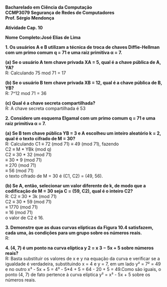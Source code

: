   
**Bacharelado em Ciência da Computação**  
**CCMP3079 Segurança de Redes de Computadores**  
**Prof. Sérgio Mendonça**

**Atividade Cap. 10**

**Nome Completo:José Elias de Lima**

**1\. Os usuários A e B utilizam a técnica de troca de chaves Diffie-Hellman com um primo comum q \= 71 e uma raiz primitiva α \= 7\.**

**(a) Se o usuário A tem chave privada XA \= 5, qual é a chave pública de A, YA?**  
R: Calculando 75 mod 71 \= 17

**(b) Se o usuário B tem chave privada XB \= 12, qual é a chave pública de B, YB?**  
R: 7^12 mod 71 \= 36

**(c) Qual é a chave secreta compartilhada?**  
R: A chave secreta compartilhada é 53

**2\. Considere um esquema Elgamal com um primo comum q \= 71 e uma raiz primitiva α \= 7\.**

**(a) Se B tem chave pública YB \= 3 e A escolheu um inteiro aleatório k \= 2, qual é o texto cifrado de M \= 30?**  
R: Calculando C1 ≡ 72 (mod 71\) ≡ 49 (mod 71), fazendo   
C2 ≡ M \* YBk (mod q)  
C2 ≡ 30 \* 32 (mod 71\)  
≡ 30 \* 9 (mod 71\)  
≡ 270 (mod 71\)  
≡ 56 (mod 71\)  
o texto cifrado de M \= 30 é (C1, C2) \= (49, 56).

**(b) Se A, então, selecionar um valor diferente de k, de modo que a codificação de M \= 30 seja C \= (59, C2), qual é o inteiro C2?**  
R: C2 ≡ 30 \* 3k (mod 71\)  
C2 ≡ 30 \* 59 (mod 71\)  
≡ 1770 (mod 71\)  
≡ 16 (mod 71\)  
 o valor de C2 é 16\.

**3\. Demonstre que as duas curvas elípticas da Figura 10.4 satisfazem, cada uma, às condições para um grupo sobre os números reais.**  
R: 

**4\. (4, 7\) é um ponto na curva elíptica y 2 \= x 3 − 5x \+ 5 sobre números reais?**  
R: Basta substituir os valores de x e y na equação da curva e verificar se a igualdade é verdadeira, substituindo x \= 4 e y \= 7, em um lado y² \= 7² \= 49 e no outro x³ \- 5x \+ 5 \= 4³ \- 5\*4 \+ 5 \= 64 \- 20 \+ 5 \= 49.Como são iguais, o ponto (4, 7\) de fato pertence à curva elíptica y² \= x³ \- 5x \+ 5 sobre os números reais.

